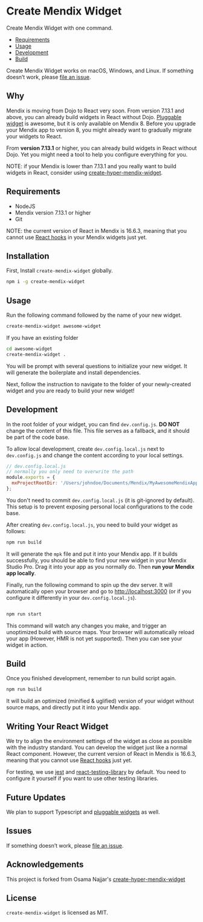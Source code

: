 # Create Mendix Widget

Create Mendix Widget with one command.

- [Requirements](#requirements)
- [Usage](#usage)
- [Development](#development)
- [Build](#build)

Create Mendix Widget works on macOS, Windows, and Linux.
If something doesn’t work, please [file an issue](https://github.com/hm-mx/create-mendix-widget/issues/new).

## Why

Mendix is moving from Dojo to React very soon. From version 7.13.1 and above, you can already build widgets in React without Dojo. [Pluggable widget](<(https://docs.mendix.com/howto/extensibility/pluggable-widgets)>) is awesome, but it is only available on Mendix 8. Before you upgrade your Mendix app to version 8, you might already want to gradually migrate your widgets to React.

From **version 7.13.1** or higher, you can already build widgets in React without Dojo.
Yet you might need a tool to help you configure everything for you.

NOTE: if your Mendix is lower than 7.13.1 and you really want to build widgets in React, consider using [create-hyper-mendix-widget](https://github.com/omnajjar/create-hyper-mendix-widget).

## Requirements

- NodeJS
- Mendix version 7.13.1 or higher
- Git

NOTE: the current version of React in Mendix is 16.6.3, meaning that you cannot use [React hooks](https://reactjs.org/docs/hooks-intro.html) in your Mendix widgets just yet.

## Installation

First, Install `create-mendix-widget` globally.

```bash
npm i -g create-mendix-widget
```

## Usage

Run the following command followed by the name of your new widget.

```bash
create-mendix-widget awesome-widget
```

If you have an existing folder

```bash
cd awesome-widget
create-mendix-widget .
```

You will be prompt with several questions to initialize your new widget. It will generate the boilerplate and install dependencies.

Next, follow the instruction to navigate to the folder of your newly-created widget and you are ready to build your new widget!

## Development

In the root folder of your widget, you can find `dev.config.js`. **DO NOT** change the content of this file. This file serves as a fallback, and it should be part of the code base.

To allow local development, create `dev.config.local.js` next to `dev.config.js` and change the content according to your local settings.

```js
// dev.config.local.js
// normally you only need to overwrite the path
module.exports = {
  mxProjectRootDir: '/Users/johndoe/Documents/Mendix/MyAwesomeMendixApp',
};
```

You don't need to commit `dev.config.local.js` (it is git-ignored by default). This setup is to prevent exposing personal local configurations to the code base.

After creating `dev.config.local.js`, you need to build your widget as follows:

```bash
npm run build
```

It will generate the `mpk` file and put it into your Mendix app. If it builds successfully, you should be able to find your new widget in your Mendix Studio Pro. Drag it into your app as you normally do. Then **run your Mendix app locally**.

Finally, run the following command to spin up the dev server. It will automatically open your browser and go to [http://localhost:3000](http://localhost:3000) (or if you configure it differently in your `dev.config.local.js`).

```bash

npm run start

```

This command will watch any changes you make, and trigger an unoptimized build with source maps. Your browser will automatically reload your app (However, HMR is not yet supported). Then you can see your widget in action.

## Build

Once you finished development, remember to run build script again.

```bash
npm run build
```

It will build an optimized (minified & uglified) version of your widget without source maps, and directly put it into your Mendix app.

## Writing Your React Widget

We try to align the environment settings of the widget as close as possible with the industry standard. You can develop the widget just like a normal React component. However, the current version of React in Mendix is 16.6.3, meaning that you cannot use [React hooks](https://reactjs.org/docs/hooks-intro.html) just yet.

For testing, we use [jest](https://jestjs.io/) and [react-testing-library](https://github.com/testing-library/react-testing-library) by default. You need to configure it yourself if you want to use other testing libraries.

## Future Updates

We plan to support Typescript and [pluggable widgets](<(https://docs.mendix.com/howto/extensibility/pluggable-widgets)>) as well.

## Issues

If something doesn’t work, please [file an issue](https://github.com/hm-mx/create-mendix-widget/issues/new).

## Acknowledgements

This project is forked from Osama Najjar's [create-hyper-mendix-widget](https://github.com/omnajjar/create-hyper-mendix-widget)

## License

`create-mendix-widget` is licensed as MIT.
